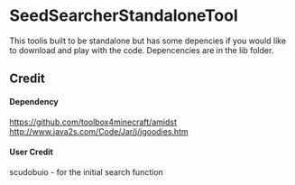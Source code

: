# SeedSearcherStandaloneTool
This toolis built to be standalone but has some depencies if you would like to download and play with the code. Depencencies are in the lib folder. 


## Credit

#### Dependency
https://github.com/toolbox4minecraft/amidst
http://www.java2s.com/Code/Jar/j/jgoodies.htm

#### User Credit
scudobuio - for the initial search function

